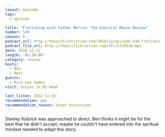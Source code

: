 ```yaml
---
layout: episode
tags:
  - episode

title: "Frolicking with Father Merrin: The Exorcist Movie Review"
number: 530
season: 6
podcast_url: http://thescifichristian.com/2016/12/episode-530-frolicking-with-father-merrin-the-exorcist-movie-review/
podcast_file_url: http://thescifichristian.com/sfc/sfc0530.mp3
date: 2016-12-21
length: '01:20:09'
category: review
hosts:
  - Ben
  - Matt
guests:
  - Rick Lee James
visit: Voices in My Head

last_listen: 2022-11-18
recommendation: yes
recommendation_reason: Great discussion
---
```


Stanley Kubrick was approached to direct. Ben thinks it might be for the best that he didn't accept; maybe he couldn't have entered into the spiritual mindset needed to adapt this story.